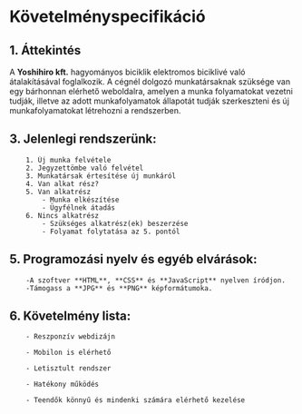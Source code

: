 # Követelményspecifikáció

## 1. Áttekintés
 A **Yoshihiro kft.** hagyományos biciklik elektromos biciklivé való átalakításával foglalkozik. A cégnél dolgozó munkatársaknak szüksége van egy bárhonnan elérhető weboldalra, amelyen a munka folyamatokat vezetni tudják, illetve az adott munkafolyamatok állapotát tudják szerkeszteni és új munkafolyamatokat létrehozni a rendszerben.

## 3. Jelenlegi rendszerünk:

		1. Új munka felvétele 
		2. Jegyzettömbe való felvétel 
		3. Munkatársak értesítése új munkáról 
		4. Van alkat rész? 
		5. Van alkatrész
			- Munka elkészítése
			- Ügyfélnek átadás
		6. Nincs alkatrész 
			- Szükséges alkatrész(ek) beszerzése
			- Folyamat folytatása az 5. pontól 

## 5. Programozási nyelv és egyéb elvárások:
		
		-A szoftver **HTML**, **CSS** és **JavaScript** nyelven íródjon.
		-Támogass a **JPG** és **PNG** képformátumoka.
		
## 6. Követelmény lista:
	
		- Reszponzív webdizájn

		- Mobilon is elérhető

		- Letisztult rendszer

		- Hatékony működés

		- Teendők könnyű és mindenki számára elérhető kezelése
